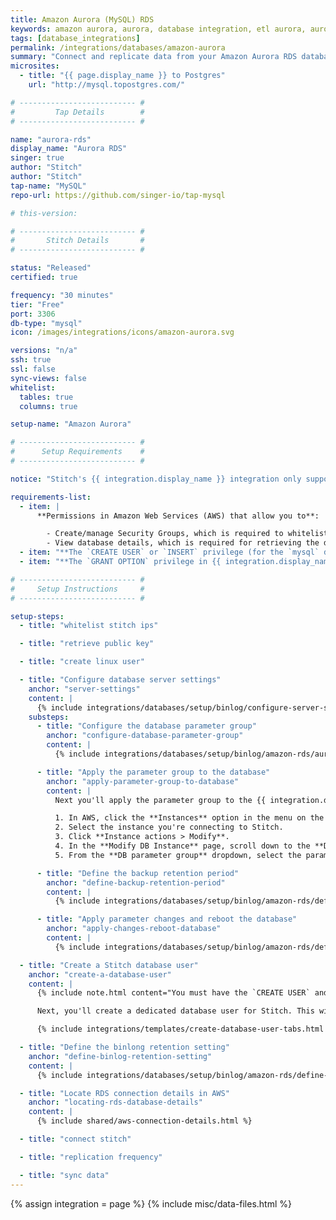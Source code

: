 ```yaml
---
title: Amazon Aurora (MySQL) RDS
keywords: amazon aurora, aurora, database integration, etl aurora, aurora etl
tags: [database_integrations]
permalink: /integrations/databases/amazon-aurora
summary: "Connect and replicate data from your Amazon Aurora RDS database using Stitch's Aurora integration."
microsites:
  - title: "{{ page.display_name }} to Postgres"
    url: "http://mysql.topostgres.com/"

# -------------------------- #
#         Tap Details        #
# -------------------------- #

name: "aurora-rds"
display_name: "Aurora RDS"
singer: true
author: "Stitch"
author: "Stitch"
tap-name: "MySQL"
repo-url: https://github.com/singer-io/tap-mysql

# this-version:

# -------------------------- #
#       Stitch Details       #
# -------------------------- #

status: "Released"
certified: true

frequency: "30 minutes"
tier: "Free"
port: 3306
db-type: "mysql"
icon: /images/integrations/icons/amazon-aurora.svg

versions: "n/a"
ssh: true
ssl: false
sync-views: false
whitelist:
  tables: true
  columns: true

setup-name: "Amazon Aurora"

# -------------------------- #
#      Setup Requirements    #
# -------------------------- #

notice: "Stitch's {{ integration.display_name }} integration only supports MySQL-backed instances."

requirements-list:
  - item: |
      **Permissions in Amazon Web Services (AWS) that allow you to**:

        - Create/manage Security Groups, which is required to whitelist Stitch's IP addresses.
        - View database details, which is required for retrieving the database's connection details.
  - item: "**The `CREATE USER` or `INSERT` privilege (for the `mysql` database).** The [`CREATE USER` privilege](https://dev.mysql.com/doc/refman/8.0/en/create-user.html) is required to create a database user for Stitch."
  - item: "**The `GRANT OPTION` privilege in {{ integration.display_name }}.** The [`GRANT OPTION` privilege](https://dev.mysql.com/doc/refman/8.0/en/privileges-provided.html#priv_grant-option) is required to grant the necessary privileges to the Stitch database user."

# -------------------------- #
#     Setup Instructions     #
# -------------------------- #

setup-steps:
  - title: "whitelist stitch ips"

  - title: "retrieve public key"

  - title: "create linux user"

  - title: "Configure database server settings"
    anchor: "server-settings"
    content: |
      {% include integrations/databases/setup/binlog/configure-server-settings-intro.html %}
    substeps:
      - title: "Configure the database parameter group"
        anchor: "configure-database-parameter-group"
        content: |
          {% include integrations/databases/setup/binlog/amazon-rds/aurora-rds.html %}

      - title: "Apply the parameter group to the database"
        anchor: "apply-parameter-group-to-database"
        content: |
          Next you'll apply the parameter group to the {{ integration.display_name }} database.

          1. In AWS, click the **Instances** option in the menu on the left side of the page.
          2. Select the instance you're connecting to Stitch.
          3. Click **Instance actions > Modify**.
          4. In the **Modify DB Instance** page, scroll down to the **Database options** section.
          5. From the **DB parameter group** dropdown, select the parameter group you created in the previous step.

      - title: "Define the backup retention period"
        anchor: "define-backup-retention-period"
        content: |
          {% include integrations/databases/setup/binlog/amazon-rds/define-database-settings.html content="backup-retention-period" %}

      - title: "Apply parameter changes and reboot the database"
        anchor: "apply-changes-reboot-database"
        content: |
          {% include integrations/databases/setup/binlog/amazon-rds/define-database-settings.html content="reboot-the-instance" %}

  - title: "Create a Stitch database user"
    anchor: "create-a-database-user"
    content: |
      {% include note.html content="You must have the `CREATE USER` and `GRANT OPTION` privileges to complete this step." %} 

      Next, you'll create a dedicated database user for Stitch. This will ensure Stitch is visible in any logs or audits, and allow you to maintain your privilege hierarchy.

      {% include integrations/templates/create-database-user-tabs.html %}

  - title: "Define the binlong retention setting"
    anchor: "define-binlog-retention-setting"
    content: |
      {% include integrations/databases/setup/binlog/amazon-rds/define-database-settings.html content="binlog-retention-hours" %}

  - title: "Locate RDS connection details in AWS"
    anchor: "locating-rds-database-details"
    content: |
      {% include shared/aws-connection-details.html %}

  - title: "connect stitch"

  - title: "replication frequency"

  - title: "sync data"
---
```

{% assign integration = page %}
{% include misc/data-files.html %}